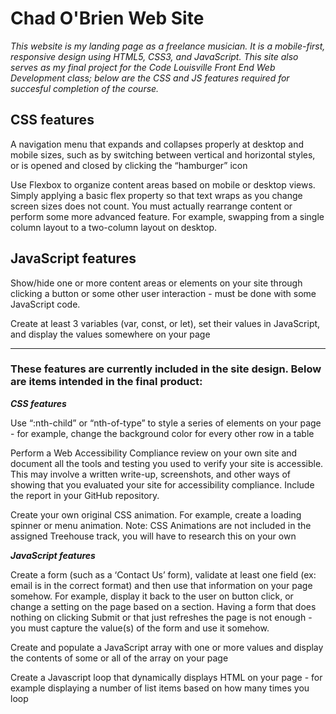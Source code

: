 # Chad O'Brien Web Site

*This website is my landing page as a freelance musician. It is a mobile-first, responsive design using HTML5, CSS3, and JavaScript. This site also serves as my final project for the Code Louisville Front End Web Development class; below are the CSS and JS features required for succesful completion of the course.*

## CSS features

A navigation menu that expands and collapses properly at desktop and mobile sizes, such as by switching between vertical and horizontal styles, or is opened and closed by clicking the “hamburger” icon

Use Flexbox to organize content areas based on mobile or desktop views. Simply applying a basic flex property so that text wraps as you change screen sizes does not count. You must actually rearrange content or perform some more advanced feature. For example, swapping from a single column layout to a two-column layout on desktop.


## JavaScript features

Show/hide one or more content areas or elements on your site through clicking a button or some other user interaction - must be done with some JavaScript code. 

Create at least 3 variables (var, const, or let), set their values in JavaScript, and display the values somewhere on your page

---

### These features are currently included in the site design. Below are items intended in the final product:

***CSS features***

Use “:nth-child” or “nth-of-type” to style a series of elements on your page - for example, change the background color for every other row in a table 

Perform a Web Accessibility Compliance review on your own site and document all the tools and testing you used to verify your site is accessible. This may involve a written write-up, screenshots, and other ways of showing that you evaluated your site for accessibility compliance. Include the report in your GitHub repository.

Create your own original CSS animation. For example, create a loading spinner or menu animation. Note: CSS Animations are not included in the assigned Treehouse track, you will have to research this on your own


***JavaScript features***

Create a form (such as a ‘Contact Us’ form), validate at least one field (ex: email is in the correct format) and then use that information on your page somehow. For example, display it back to the user on button click, or change a setting on the page based on a section. Having a form that does nothing on clicking Submit or that just refreshes the page is not enough - you must capture the value(s) of the form and use it somehow.

Create and populate a JavaScript array with one or more values and display the contents of some or all of the array on your page

Create a Javascript loop that dynamically displays HTML on your page - for example displaying a number of list items based on how many times you loop

